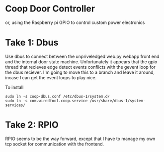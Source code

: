 Coop Door Controller
=========

or, using the Raspberry pi GPIO to control custom power electronics


Take 1: Dbus
======

Use dbus to connect between the unpriveledged web.py webapp front end
and the internal door state machine. Unfortunately it appears that the
gpio thread that recieves edge detect events conflicts with the gevent
loop for the dbus reciever.  I'm going to move this to a branch and
leave it around, incase I can get the event loops to play nice.

To install
```
sudo ln -s coop-dbus.conf /etc/dbus-1/system.d/
sudo ln -s com.wiredfool.coop.service /usr/share/dbus-1/system-services/
```

Take 2: RPIO 
====== 

RPIO seems to be the way forward, except that I have to manage my own
tcp socket for communication with the frontend.

